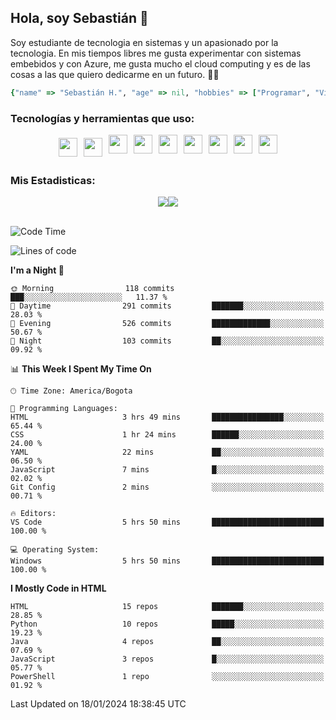 ## Hola, soy Sebastián 👋

Soy estudiante de tecnologia en sistemas y un apasionado por la tecnologia.
En mis tiempos libres me gusta experimentar con sistemas embebidos y con Azure, me gusta mucho el cloud computing y es de las cosas a las que quiero dedicarme en un futuro. 🚀🌠

```Ruby
{"name" => "Sebastián H.", "age" => nil, "hobbies" => ["Programar", "Videojuegos", "Aprender nuevas cosas"]}
```


### Tecnologías y herramientas que uso: 
<div style="display: flex; flex-direction: row; justify-content: center;">
  <img src="https://cdn.svgporn.com/logos/ruby.svg" width="30px" height="30px" hspace="5" vspace="5"/>
  <img src="https://cdn.svgporn.com/logos/python.svg" width="30px" height="30px" hspace="5" vspace="5"/>
  <img src="https://cdn.svgporn.com/logos/javascript.svg" width="30px" height="30px" hspace="5"/>
    <img src="https://cdn.svgporn.com/logos/vue.svg" width="30px" height="30px" hspace="5"/>
  <img src="https://cdn.svgporn.com/logos/arduino.svg" width="30px" height="30px" hspace="5"/>
<!--   <img src="https://cdn.svgporn.com/logos/raspberry-pi.svg" width="30px" height="30px" hspace="5"/>
  <img src="https://cdn.svgporn.com/logos/google-cloud.svg" width="30px" height="30px" hspace="5"/>
  <img src="https://cdn.svgporn.com/logos/azure-icon.svg" width="30px" height="30px" hspace="5"/> -->
  <img src="https://cdn.svgporn.com/logos/bash-icon.svg" width="30px" height="30px" hspace="5"/>
  <img src="https://cdn.svgporn.com/logos/visual-studio-code.svg" width="30px" height="30px" hspace="5"/>
  <img src="https://cdn.svgporn.com/logos/intellij-idea.svg" width="30px" height="30px" hspace="5"/>
  <img src="https://cdn.svgporn.com/logos/hyper.svg" width="30px" height="30px" hspace="5"/>
</div>


 ### Mis Estadisticas: 
 
 
<div style="display: flex; flex-direction: row; justify-content: center;">
  <img src="https://www.codewars.com/users/Sebas1012/badges/micro"/>
<!--   <img src="https://wakatime.com/badge/user/31bb2cbb-77e5-4675-9c9f-d6e01498f94d.svg"/> -->
  <img src="https://visitor-badge.laobi.icu/badge?page_id=Sebas1012.Sebas1012%22"/>
</div>

<br>

<!--START_SECTION:waka-->
![Code Time](http://img.shields.io/badge/Code%20Time-569%20hrs%201%20min-blue)

![Lines of code](https://img.shields.io/badge/From%20Hello%20World%20I%27ve%20Written-137.0%20thousand%20lines%20of%20code-blue)

**I'm a Night 🦉** 

```text
🌞 Morning                118 commits         ███░░░░░░░░░░░░░░░░░░░░░░   11.37 % 
🌆 Daytime                291 commits         ███████░░░░░░░░░░░░░░░░░░   28.03 % 
🌃 Evening                526 commits         █████████████░░░░░░░░░░░░   50.67 % 
🌙 Night                  103 commits         ██░░░░░░░░░░░░░░░░░░░░░░░   09.92 % 
```


📊 **This Week I Spent My Time On** 

```text
🕑︎ Time Zone: America/Bogota

💬 Programming Languages: 
HTML                     3 hrs 49 mins       ████████████████░░░░░░░░░   65.44 % 
CSS                      1 hr 24 mins        ██████░░░░░░░░░░░░░░░░░░░   24.00 % 
YAML                     22 mins             ██░░░░░░░░░░░░░░░░░░░░░░░   06.50 % 
JavaScript               7 mins              █░░░░░░░░░░░░░░░░░░░░░░░░   02.02 % 
Git Config               2 mins              ░░░░░░░░░░░░░░░░░░░░░░░░░   00.71 % 

🔥 Editors: 
VS Code                  5 hrs 50 mins       █████████████████████████   100.00 % 

💻 Operating System: 
Windows                  5 hrs 50 mins       █████████████████████████   100.00 % 
```

**I Mostly Code in HTML** 

```text
HTML                     15 repos            ███████░░░░░░░░░░░░░░░░░░   28.85 % 
Python                   10 repos            █████░░░░░░░░░░░░░░░░░░░░   19.23 % 
Java                     4 repos             ██░░░░░░░░░░░░░░░░░░░░░░░   07.69 % 
JavaScript               3 repos             █░░░░░░░░░░░░░░░░░░░░░░░░   05.77 % 
PowerShell               1 repo              ░░░░░░░░░░░░░░░░░░░░░░░░░   01.92 % 
```




 Last Updated on 18/01/2024 18:38:45 UTC
<!--END_SECTION:waka-->
